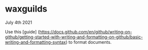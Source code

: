 # waxguilds
July 4th 2021

Use this [guide] (https://docs.github.com/en/github/writing-on-github/getting-started-with-writing-and-formatting-on-github/basic-writing-and-formatting-syntax) to format documents.
